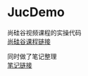# JucDemo
尚硅谷视频课程的实操代码  
[尚硅谷课程链接](https://www.bilibili.com/video/BV18b411M7xz/?p=41&spm_id_from=444.41.top_right_bar_window_history.content.click&vd_source=ede973edb7e4b24f6b0676db58969245) 

同时做了笔记整理  
[笔记链接](https://pepper-bee-d94.notion.site/beab0fd2409647ae95b5c4755523e575?pvs=4)